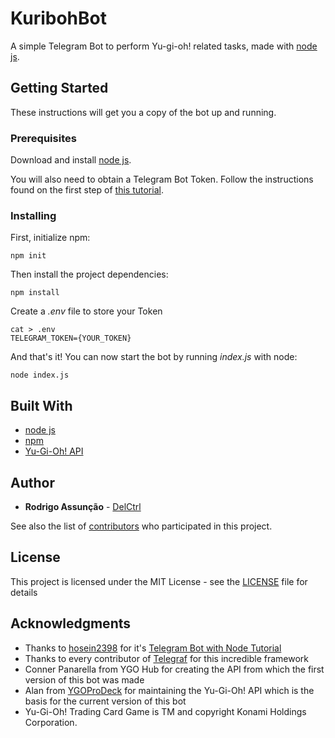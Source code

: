 # KuribohBot

A simple Telegram Bot to perform Yu-gi-oh! related tasks, made with [node js](https://nodejs.org/).

## Getting Started

These instructions will get you a copy of the bot up and running.

### Prerequisites

Download and install [node js](https://nodejs.org/).

You will also need to obtain a Telegram Bot Token. Follow the instructions found on the first step of [this tutorial](https://github.com/hosein2398/node-telegram-bot-api-tutorial).

### Installing

First, initialize npm:

```
npm init
```

Then install the project dependencies:

```
npm install
```

Create a _.env_ file to store your Token
```
cat > .env
TELEGRAM_TOKEN={YOUR_TOKEN}
```

And that's it! You can now start the bot by running _index.js_ with node:

```
node index.js
```

## Built With

* [node js](https://nodejs.org/)
* [npm](https://www.npmjs.com/)
* [Yu-Gi-Oh! API](https://db.ygoprodeck.com/api-guide/)

## Author

* **Rodrigo Assunção** - [DelCtrl](https://github.com/delctrl)

See also the list of [contributors](https://github.com/delctrl/kuribohbot/contributors) who participated in this project.

## License

This project is licensed under the MIT License - see the [LICENSE](LICENSE) file for details

## Acknowledgments

* Thanks to [hosein2398](https://github.com/hosein2398/) for it's [Telegram Bot with Node Tutorial](https://github.com/hosein2398/node-telegram-bot-api-tutorial)
* Thanks to every contributor of [Telegraf](https://github.com/telegraf/telegraf) for this incredible framework
* Conner Panarella from YGO Hub for creating the API from which the first version of this bot was made
* Alan from [YGOProDeck](https://ygoprodeck.com/) for maintaining the Yu-Gi-Oh! API which is the basis for the current version of this bot
* Yu-Gi-Oh! Trading Card Game is TM and copyright Konami Holdings Corporation.
